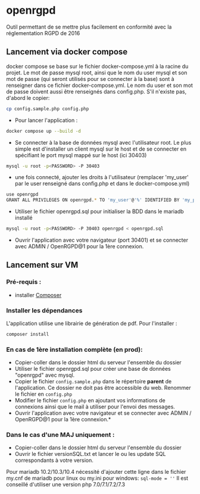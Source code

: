 # openrgpd
 Outil permettant de se mettre plus facilement en conformité avec la réglementation RGPD de 2016

## Lancement via docker compose

docker compose se base sur le fichier docker-compose.yml à la racine du projet. Le mot de passe mysql root, ainsi que le nom du user mysql et son mot de passe (qui seront utilisés pour se connecter à la base) sont à renseigner dans ce fichier docker-compose.yml.
Le nom du user et son mot de passe doivent aussi être renseignés dans config.php. S'il n'existe pas, d'abord le copier:
```bash
cp config.sample.php config.php
```


* Pour lancer l'application : 
```bash
docker compose up --build -d
```
* Se connecter à la base de données mysql avec l'utilisateur root. Le plus simple est d'installer un client mysql sur le host et de se connecter en spécifiant le port mysql mappé sur le host (ici 30403)

```bash
mysql -u root -p<PASSWORD> -P 30403
```
* une fois connecté, ajouter les droits à l'utilisateur (remplacer 'my_user' par le user renseigné dans config.php et dans le docker-compose.yml)
```bash
use openrgpd
GRANT ALL PRIVILEGES ON openrgpd.* TO 'my_user'@'%' IDENTIFIED BY 'my_password';
``` 

* Utiliser le fichier openrgpd.sql pour initialiser la BDD dans le mariadb installé
```bash
mysql -u root -p<PASSWORD> -P 30403 openrgpd < openrgpd.sql
```

* Ouvrir l'application avec votre navigateur (port 30401) et se connecter avec ADMIN / OpenRGPD@1 pour la 1ère connexion.


## Lancement sur VM

### Pré-requis : 
* installer [Composer](https://getcomposer.org/doc/00-intro.md)

###  Installer les dépendances
L'application utilise une librairie de génération de pdf. Pour l'installer : 

```bash
composer install
```




 ### En cas de 1ère installation complète (en prod):
* Copier-coller dans le dossier html du serveur l'ensemble du dossier
* Utiliser le fichier openrgpd.sql pour créer une base de données "openrgpd" avec mysql.
* Copier le fichier ``config.sample.php`` dans le répertoire **parent** de l'application. Ce dossier ne doit pas être accessible du web. Renommer le fichier en ``config.php``
* Modifier le fichier ``config.php``  en ajoutant  vos informations de connexions ainsi que le mail à utiliser pour l'envoi des messages.
* Ouvrir l'application avec votre navigateur et se connecter avec ADMIN / OpenRGPD@1 pour la 1ère connexion.*

### Dans le cas d'une MAJ uniquement :
* Copier-coller dans le dossier html du serveur l'ensemble du dossier
* Ouvrir le fichier versionSQL.txt et lancer le ou les update SQL correspondants à votre version.

Pour mariadb 10.2/10.3/10.4 nécessité d'ajouter cette ligne dans le fichier my.cnf de mariadb pour linux ou my.ini pour windows:
``sql-mode = ''``
Il est conseillé d'utiliser une version php 7.0/7.1/7.2/7.3
